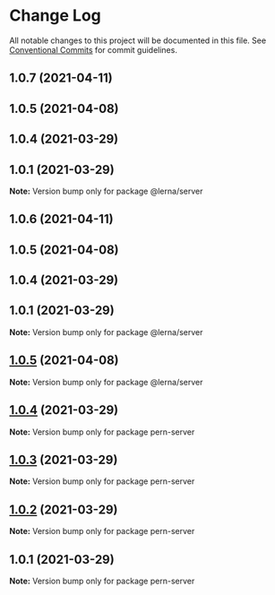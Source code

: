 # Change Log

All notable changes to this project will be documented in this file.
See [Conventional Commits](https://conventionalcommits.org) for commit guidelines.

## 1.0.7 (2021-04-11)



## 1.0.5 (2021-04-08)



## 1.0.4 (2021-03-29)



## 1.0.1 (2021-03-29)

**Note:** Version bump only for package @lerna/server





## 1.0.6 (2021-04-11)



## 1.0.5 (2021-04-08)



## 1.0.4 (2021-03-29)



## 1.0.1 (2021-03-29)

**Note:** Version bump only for package @lerna/server





## [1.0.5](https://github.com/AlexisPell/Clean-code-rest-model/compare/v1.0.4...v1.0.5) (2021-04-08)

**Note:** Version bump only for package @lerna/server





## [1.0.4](https://github.com/AlexisPell/Clean-code-rest-model/compare/v1.0.1...v1.0.4) (2021-03-29)

**Note:** Version bump only for package pern-server





## [1.0.3](https://github.com/AlexisPell/Clean-code-rest-model/compare/v1.0.1...v1.0.3) (2021-03-29)

**Note:** Version bump only for package pern-server





## [1.0.2](https://github.com/AlexisPell/Clean-code-rest-model/compare/v1.0.1...v1.0.2) (2021-03-29)

**Note:** Version bump only for package pern-server





## 1.0.1 (2021-03-29)

**Note:** Version bump only for package pern-server
